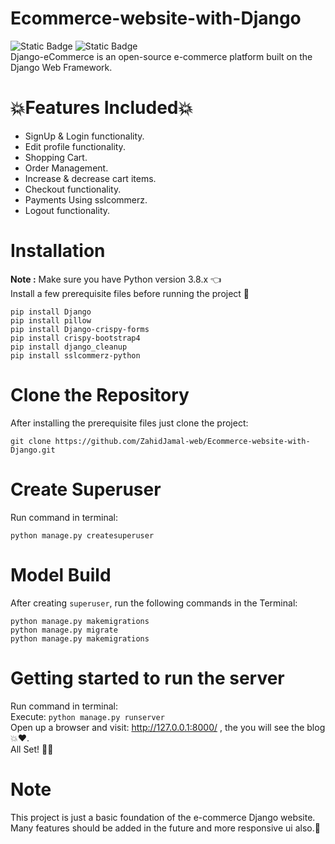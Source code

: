# Ecommerce-website-with-Django
![Static Badge](https://img.shields.io/badge/python-3.8-blue) ![Static Badge](https://img.shields.io/badge/Django-4.2-blue)
<br>
Django-eCommerce is an open-source e-commerce platform built on the Django Web Framework.
# 💥Features Included💥
* SignUp & Login functionality.
* Edit profile functionality.
* Shopping Cart.
* Order Management.
* Increase & decrease cart items.
* Checkout functionality.
* Payments Using sslcommerz.
* Logout functionality.
# Installation
**Note :** Make sure you have Python version 3.8.x 👈<br>
Install a few prerequisite files before running the project 👀<br>
```
pip install Django
pip install pillow
pip install Django-crispy-forms
pip install crispy-bootstrap4  
pip install django_cleanup
pip install sslcommerz-python 
```
# Clone the Repository
After installing the prerequisite files just clone the project:<br>
```
git clone https://github.com/ZahidJamal-web/Ecommerce-website-with-Django.git
```
# Create Superuser
Run command in terminal:
```
python manage.py createsuperuser
```
# Model Build
After creating `superuser`, run the following commands in the Terminal:
```
python manage.py makemigrations
python manage.py migrate
python manage.py makemigrations
```
# Getting started to run the server
Run command in terminal:<br>
Execute: `python manage.py runserver`<br>
Open up a browser and visit: <span style="color: blue;">http://127.0.0.1:8000/</span> , the you will see the blog💥❤️.<br>
All Set! 🤩🔥

# Note
This project is just a basic foundation of the e-commerce Django website. Many features should be added in the future and more responsive ui also.🤞
